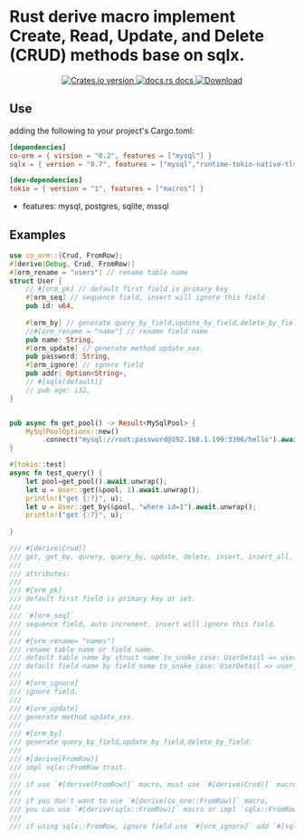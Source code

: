 # Rust derive macro implement Create, Read, Update, and Delete (CRUD) methods base on sqlx.

<div align="center">
  <!-- Version -->
  <a href="https://crates.io/crates/co-orm">
    <img src="https://img.shields.io/crates/v/co-orm.svg?style=flat-square"
    alt="Crates.io version" />
  </a>
  
  <!-- Docs -->
  <a href="https://docs.rs/co-orm">
    <img src="https://img.shields.io/badge/docs-latest-blue.svg?style=flat-square"
      alt="docs.rs docs" />
  </a>
  <!-- Downloads -->
  <a href="https://crates.io/crates/co-orm">
    <img src="https://img.shields.io/crates/d/co-orm.svg?style=flat-square"
      alt="Download" />
  </a>
</div>

## Use
 adding the following to your project's Cargo.toml:
 ```toml
[dependencies]
co-orm = { virsion = "0.2", features = ["mysql"] }
sqlx = { version = "0.7", features = ["mysql","runtime-tokio-native-tls"] }

[dev-dependencies]
tokio = { version = "1", features = ["macros"] }

 ```
 
 * features: mysql, postgres, sqlite, mssql

## Examples
```rust
use co_orm::{Crud, FromRow};
#[derive(Debug, Crud, FromRow)]
#[orm_rename = "users"] // rename table name
struct User {
    // #[orm_pk] // default first field is primary key
    #[orm_seq] // sequence field, insert will ignore this field
    pub id: u64,
    
    #[orm_by] // generate query_by_field,update_by_field,delete_by_field
    //#[orm_rename = "name"] // rename field name
    pub name: String,
    #[orm_update] // generate method update_xxx. 
    pub password: String,
    #[orm_ignore] // ignore field
    pub addr: Option<String>,
    // #[sqlx(default)]
    // pub age: i32,
}


pub async fn get_pool() -> Result<MySqlPool> {
    MySqlPoolOptions::new()
        .connect("mysql://root:password@192.168.1.199:3306/hello").await
}

#[tokio::test]
async fn test_query() {
    let pool=get_pool().await.unwrap();
    let u = User::get(&pool, 1).await.unwrap();
    println!("get {:?}", u);
    let u = User::get_by(&pool, "where id=1").await.unwrap();
    println!("get {:?}", u);
    
}

```

``` rust
/// #[derive(Crud)]
/// get, get_by, qurery, query_by, update, delete, insert, insert_all.
/// 
/// attributes:
/// 
/// #[orm_pk]
/// default first field is primary key or set.
/// 
/// `#[orm_seq]`
/// sequence field, auto increment. insert will ignore this field.
/// 
/// #[orm_rename= "names"]
/// rename table name or field name.
/// default table name by struct name to_snake_case: UserDetail => user_detail.
/// default field name by field name to_snake_case: UserDetail => user_detail.
/// 
/// #[orm_ignore]
/// ignore field.
/// 
/// #[orm_update]
/// generate method update_xxx. 
/// 
/// #[orm_by]
/// generate query_by_field,update_by_field,delete_by_field.
///
/// #[derive(FromRow)]
/// impl sqlx::FromRow trait.
/// 
/// if use `#[derive(FromRow)]` macro, must use `#[derive(Crud)]` macro.
/// 
/// if you don't want to use `#[derive(co_orm::FromRow)]` macro, 
/// you can use `#[derive(sqlx::FromRow)]` macro or impl `sqlx::FromRow` trait.
/// 
/// if using sqlx::FromRow, ignore field use `#[orm_ignore]` add `#[sql::defult]`  `#[sqlx(skip)]`.


```
